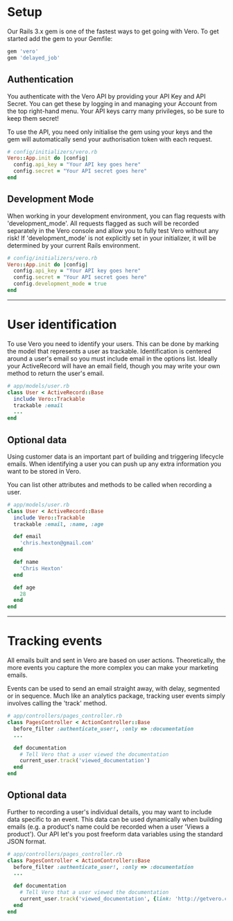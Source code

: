 # Setup

Our Rails 3.x gem is one of the fastest ways to get going with Vero. To get started add the gem to your Gemfile:

```ruby
gem 'vero'
gem 'delayed_job'
```

## Authentication

You authenticate with the Vero API by providing your API Key and API Secret. You can get these by logging in and managing your Account from the top right-hand menu. Your API keys carry many privileges, so be sure to keep them secret!

To use the API, you need only initialise the gem using your keys and the gem will automatically send your authorisation token with each request.

```ruby
# config/initializers/vero.rb
Vero::App.init do |config|
  config.api_key = "Your API key goes here"
  config.secret = "Your API secret goes here"
end
```

## Development Mode

When working in your development environment, you can flag requests with 'development_mode'. All requests flagged as such will be recorded separately in the Vero console and allow you to fully test Vero without any risk! If 'development_mode' is not explicitly set in your initializer, it will be determined by your current Rails environment.

```ruby
# config/initializers/vero.rb
Vero::App.init do |config|
  config.api_key = "Your API key goes here"
  config.secret = "Your API secret goes here"
  config.development_mode = true
end
```

***

# User identification

To use Vero you need to identify your users. This can be done by marking the model that represents a user as trackable. Identification is centered around a user's email so you must include email in the options list. Ideally your ActiveRecord will have an email field, though you may write your own method to return the user's email.

```ruby
# app/models/user.rb
class User < ActiveRecord::Base
  include Vero::Trackable
  trackable :email
  ...
end
```

## Optional data

Using customer data is an important part of building and triggering lifecycle emails. When identifying a user you can push up any extra information you want to be stored in Vero.

You can list other attributes and methods to be called when recording a user.

```ruby
# app/models/user.rb
class User < ActiveRecord::Base
  include Vero::Trackable
  trackable :email, :name, :age

  def email
    'chris.hexton@gmail.com'
  end

  def name
    'Chris Hexton'
  end

  def age
    28
  end
end
```

***

# Tracking events

All emails built and sent in Vero are based on user actions. Theoretically, the more events you capture the more complex you can make your marketing emails.

Events can be used to send an email straight away, with delay, segmented or in sequence. Much like an analytics package, tracking user events simply involves calling the 'track' method.

```ruby
# app/controllers/pages_controller.rb
class PagesController < ActionController::Base
  before_filter :authenticate_user!, :only => :documentation
  ...

  def documentation
    # Tell Vero that a user viewed the documentation
    current_user.track('viewed_documentation')
  end
end
```

## Optional data

Further to recording a user's individual details, you may want to include data specific to an event. This data can be used dynamically when building emails (e.g. a product's name could be recorded when a user 'Views a product'). Our API let's you post freeform data variables using the standard JSON format.

```ruby
# app/controllers/pages_controller.rb
class PagesController < ActionController::Base
  before_filter :authenticate_user!, :only => :documentation
  ...

  def documentation
    # Tell Vero that a user viewed the documentation
    current_user.track('viewed_documentation', {link: 'http://getvero.com/docs'})
  end
end
```